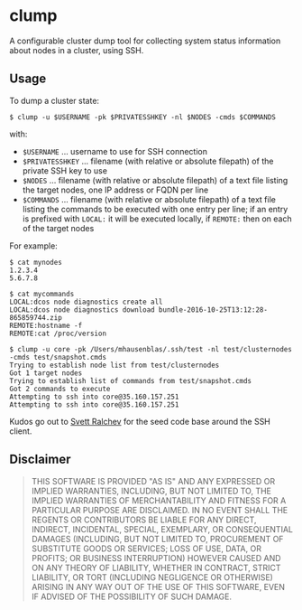 # clump

A configurable cluster dump tool for collecting system status information about nodes in a cluster, using SSH.

## Usage

To dump a cluster state:

    $ clump -u $USERNAME -pk $PRIVATESSHKEY -nl $NODES -cmds $COMMANDS

with:

- `$USERNAME` … username to use for SSH connection  
- `$PRIVATESSHKEY` … filename (with relative or absolute filepath) of the private SSH key to use
- `$NODES` … filename (with relative or absolute filepath) of a text file listing the target nodes, one IP address or FQDN per line
- `$COMMANDS` … filename (with relative or absolute filepath) of a text file listing the commands to be executed with one entry per line; if an entry is prefixed with `LOCAL:` it will be executed locally, if `REMOTE:` then on each of the target nodes

For example:

    $ cat mynodes
    1.2.3.4
    5.6.7.8
    
    $ cat mycommands
    LOCAL:dcos node diagnostics create all 
    LOCAL:dcos node diagnostics download bundle-2016-10-25T13:12:28-865859744.zip
    REMOTE:hostname -f
    REMOTE:cat /proc/version
    
    $ clump -u core -pk /Users/mhausenblas/.ssh/test -nl test/clusternodes -cmds test/snapshot.cmds
    Trying to establish node list from test/clusternodes
    Got 1 target nodes
    Trying to establish list of commands from test/snapshot.cmds
    Got 2 commands to execute
    Attempting to ssh into core@35.160.157.251
    Attempting to ssh into core@35.160.157.251

Kudos go out to [Svett Ralchev](http://blog.ralch.com/tutorial/golang-ssh-connection/) for the seed code base around the SSH client.

## Disclaimer

> THIS SOFTWARE IS PROVIDED "AS IS" AND ANY EXPRESSED OR IMPLIED WARRANTIES, INCLUDING, BUT NOT LIMITED TO, THE IMPLIED WARRANTIES OF MERCHANTABILITY AND FITNESS FOR A PARTICULAR PURPOSE ARE DISCLAIMED. IN NO EVENT SHALL THE REGENTS OR CONTRIBUTORS BE LIABLE FOR ANY DIRECT, INDIRECT, INCIDENTAL, SPECIAL, EXEMPLARY, OR CONSEQUENTIAL DAMAGES (INCLUDING, BUT NOT LIMITED TO, PROCUREMENT OF SUBSTITUTE GOODS OR SERVICES; LOSS OF USE, DATA, OR PROFITS; OR BUSINESS INTERRUPTION) HOWEVER CAUSED AND ON ANY THEORY OF LIABILITY, WHETHER IN CONTRACT, STRICT LIABILITY, OR TORT (INCLUDING NEGLIGENCE OR OTHERWISE) ARISING IN ANY WAY OUT OF THE USE OF THIS SOFTWARE, EVEN IF ADVISED OF THE POSSIBILITY OF SUCH DAMAGE.

